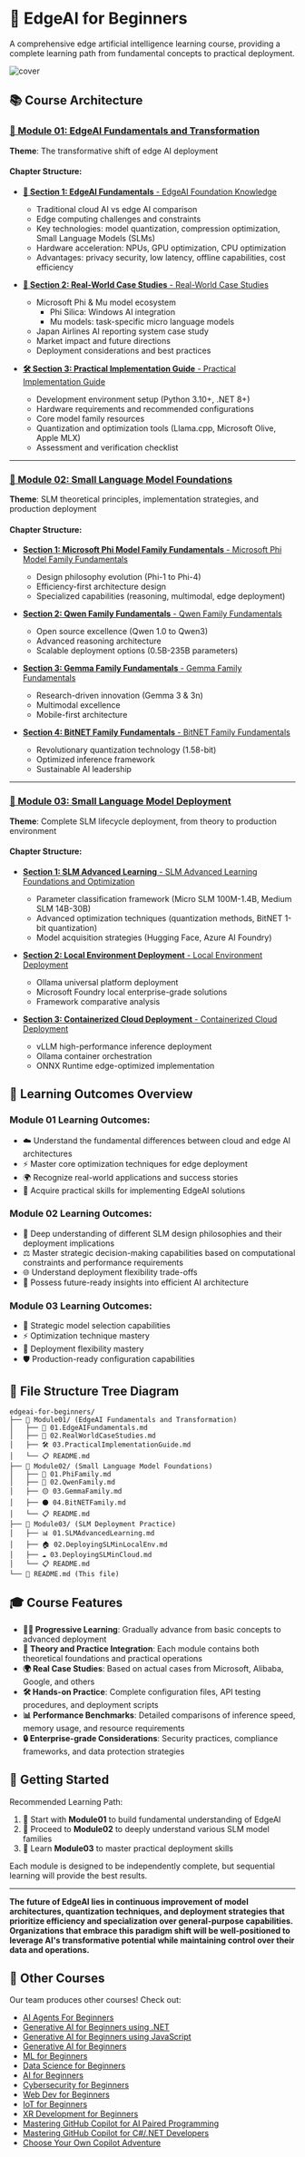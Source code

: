 # 🤖 EdgeAI for Beginners 

A comprehensive edge artificial intelligence learning course, providing a complete learning path from fundamental concepts to practical deployment.

![cover](./imgs/cover.png)

## 📚 Course Architecture

### [📱 Module 01: EdgeAI Fundamentals and Transformation](./Module01/README.md)
**Theme**: The transformative shift of edge AI deployment

#### Chapter Structure:
- [**🧠 Section 1: EdgeAI Fundamentals** - EdgeAI Foundation Knowledge](./Module01/01.EdgeAIFundamentals.md)
  - Traditional cloud AI vs edge AI comparison
  - Edge computing challenges and constraints
  - Key technologies: model quantization, compression optimization, Small Language Models (SLMs)
  - Hardware acceleration: NPUs, GPU optimization, CPU optimization
  - Advantages: privacy security, low latency, offline capabilities, cost efficiency

- [**🏢 Section 2: Real-World Case Studies** - Real-World Case Studies](./Module01/02.RealWorldCaseStudies.md)
  - Microsoft Phi & Mu model ecosystem
    - Phi Silica: Windows AI integration
    - Mu models: task-specific micro language models
  - Japan Airlines AI reporting system case study
  - Market impact and future directions
  - Deployment considerations and best practices

- [**🛠️ Section 3: Practical Implementation Guide** - Practical Implementation Guide](./Module01/03.PracticalImplementationGuide.md)
  - Development environment setup (Python 3.10+, .NET 8+)
  - Hardware requirements and recommended configurations
  - Core model family resources
  - Quantization and optimization tools (Llama.cpp, Microsoft Olive, Apple MLX)
  - Assessment and verification checklist

---

### [🧠 Module 02: Small Language Model Foundations](./Module02/README.md)
**Theme**: SLM theoretical principles, implementation strategies, and production deployment

#### Chapter Structure:
- [**Section 1: Microsoft Phi Model Family Fundamentals** - Microsoft Phi Model Family Fundamentals](./Module02/01.PhiFamily.md)
  - Design philosophy evolution (Phi-1 to Phi-4)
  - Efficiency-first architecture design
  - Specialized capabilities (reasoning, multimodal, edge deployment)

- [**Section 2: Qwen Family Fundamentals** - Qwen Family Fundamentals](./Module02/02.QwenFamily.md)
  - Open source excellence (Qwen 1.0 to Qwen3)
  - Advanced reasoning architecture
  - Scalable deployment options (0.5B-235B parameters)

- [**Section 3: Gemma Family Fundamentals** - Gemma Family Fundamentals](./Module02/03.GemmaFamily.md)
  - Research-driven innovation (Gemma 3 & 3n)
  - Multimodal excellence
  - Mobile-first architecture

- [**Section 4: BitNET Family Fundamentals** - BitNET Family Fundamentals](./Module02/04.BitNETFamily.md)
  - Revolutionary quantization technology (1.58-bit)
  - Optimized inference framework
  - Sustainable AI leadership

---

### [🚀 Module 03: Small Language Model Deployment](./Module03/README.md)
**Theme**: Complete SLM lifecycle deployment, from theory to production environment

#### Chapter Structure:
- [**Section 1: SLM Advanced Learning** - SLM Advanced Learning Foundations and Optimization](./Module03/01.SLMAdvancedLearning.md)
  - Parameter classification framework (Micro SLM 100M-1.4B, Medium SLM 14B-30B)
  - Advanced optimization techniques (quantization methods, BitNET 1-bit quantization)
  - Model acquisition strategies (Hugging Face, Azure AI Foundry)

- [**Section 2: Local Environment Deployment** - Local Environment Deployment](./Module03/02.DeployingSLMinLocalEnv.md)
  - Ollama universal platform deployment
  - Microsoft Foundry local enterprise-grade solutions
  - Framework comparative analysis

- [**Section 3: Containerized Cloud Deployment** - Containerized Cloud Deployment](./Module03/03.DeployingSLMinCloud.md)
  - vLLM high-performance inference deployment
  - Ollama container orchestration
  - ONNX Runtime edge-optimized implementation

## 🎯 Learning Outcomes Overview

### Module 01 Learning Outcomes:
- ☁️ Understand the fundamental differences between cloud and edge AI architectures
- ⚡ Master core optimization techniques for edge deployment
- 🌍 Recognize real-world applications and success stories
- 🔧 Acquire practical skills for implementing EdgeAI solutions

### Module 02 Learning Outcomes:
- 🔬 Deep understanding of different SLM design philosophies and their deployment implications
- ⚖️ Master strategic decision-making capabilities based on computational constraints and performance requirements
- 🌐 Understand deployment flexibility trade-offs
- 🚀 Possess future-ready insights into efficient AI architecture

### Module 03 Learning Outcomes:
- 🎯 Strategic model selection capabilities
- ⚡ Optimization technique mastery
- 🔧 Deployment flexibility mastery
- 🛡️ Production-ready configuration capabilities

## 📖 File Structure Tree Diagram

```
edgeai-for-beginners/
├── 📱 Module01/ (EdgeAI Fundamentals and Transformation)
│   ├── 🧠 01.EdgeAIFundamentals.md
│   ├── 🏢 02.RealWorldCaseStudies.md
│   ├── 🛠️ 03.PracticalImplementationGuide.md
│   └── 📋 README.md
├── 🧠 Module02/ (Small Language Model Foundations)
│   ├── 🔵 01.PhiFamily.md
│   ├── 🔴 02.QwenFamily.md
│   ├── 🟡 03.GemmaFamily.md
│   ├── ⚫ 04.BitNETFamily.md
│   └── 📋 README.md
├── 🚀 Module03/ (SLM Deployment Practice)
│   ├── 📊 01.SLMAdvancedLearning.md
│   ├── 🏠 02.DeployingSLMinLocalEnv.md
│   ├── ☁️ 03.DeployingSLMinCloud.md
│   └── 📋 README.md
└── 📖 README.md (This file)
```

## 🎓 Course Features

- **🏃‍♂️ Progressive Learning**: Gradually advance from basic concepts to advanced deployment
- **🔬 Theory and Practice Integration**: Each module contains both theoretical foundations and practical operations
- **🌍 Real Case Studies**: Based on actual cases from Microsoft, Alibaba, Google, and others
- **🛠️ Hands-on Practice**: Complete configuration files, API testing procedures, and deployment scripts
- **📊 Performance Benchmarks**: Detailed comparisons of inference speed, memory usage, and resource requirements
- **🔒 Enterprise-grade Considerations**: Security practices, compliance frameworks, and data protection strategies

## 🚀 Getting Started

Recommended Learning Path:
1. 📱 Start with **Module01** to build fundamental understanding of EdgeAI
2. 🧠 Proceed to **Module02** to deeply understand various SLM model families
3. 🚀 Learn **Module03** to master practical deployment skills

Each module is designed to be independently complete, but sequential learning will provide the best results.

---

**The future of EdgeAI lies in continuous improvement of model architectures, quantization techniques, and deployment strategies that prioritize efficiency and specialization over general-purpose capabilities. Organizations that embrace this paradigm shift will be well-positioned to leverage AI's transformative potential while maintaining control over their data and operations.**

## 🎒 Other Courses
Our team produces other courses! Check out:

- [AI Agents For Beginners](https://github.com/microsoft/ai-agents-for-beginners?WT.mc_id=academic-105485-koreyst)
- [Generative AI for Beginners using .NET](https://github.com/microsoft/Generative-AI-for-beginners-dotnet?WT.mc_id=academic-105485-koreyst)
- [Generative AI for Beginners using JavaScript](https://github.com/microsoft/generative-ai-with-javascript?WT.mc_id=academic-105485-koreyst)
- [Generative AI for Beginners](https://github.com/microsoft/generative-ai-for-beginners?WT.mc_id=academic-105485-koreyst)
- [ML for Beginners](https://aka.ms/ml-beginners?WT.mc_id=academic-105485-koreyst)
- [Data Science for Beginners](https://aka.ms/datascience-beginners?WT.mc_id=academic-105485-koreyst)
- [AI for Beginners](https://aka.ms/ai-beginners?WT.mc_id=academic-105485-koreyst)
- [Cybersecurity for Beginners](https://github.com/microsoft/Security-101??WT.mc_id=academic-96948-sayoung)
- [Web Dev for Beginners](https://aka.ms/webdev-beginners?WT.mc_id=academic-105485-koreyst)
- [IoT for Beginners](https://aka.ms/iot-beginners?WT.mc_id=academic-105485-koreyst)
- [XR Development for Beginners](https://github.com/microsoft/xr-development-for-beginners?WT.mc_id=academic-105485-koreyst)
- [Mastering GitHub Copilot for AI Paired Programming](https://aka.ms/GitHubCopilotAI?WT.mc_id=academic-105485-koreyst)
- [Mastering GitHub Copilot for C#/.NET Developers](https://github.com/microsoft/mastering-github-copilot-for-dotnet-csharp-developers?WT.mc_id=academic-105485-koreyst)
- [Choose Your Own Copilot Adventure](https://github.com/microsoft/CopilotAdventures?WT.mc_id=academic-105485-koreyst)